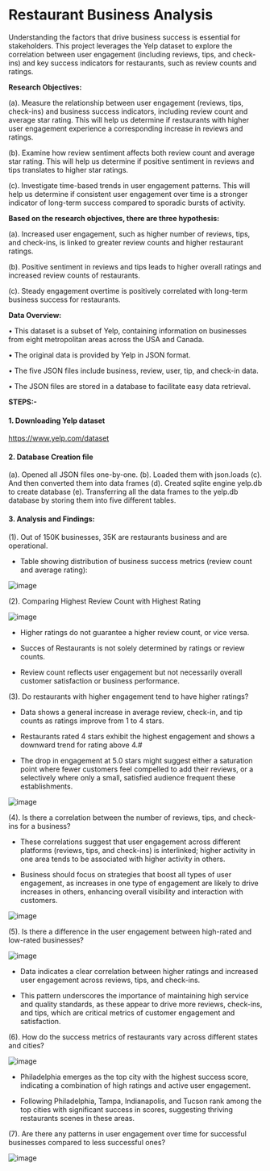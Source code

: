 # Restaurant Business Analysis

Understanding the factors that drive business success is essential for stakeholders. This project leverages the Yelp dataset to explore the correlation between user engagement (including reviews, tips, and check-ins) and key success indicators for restaurants, such as review counts and ratings.

**Research Objectives:**

(a). Measure the relationship between user engagement (reviews, tips, check-ins) and business success indicators, including review count and average star rating. This will help us determine if restaurants with higher user engagement experience a corresponding increase in reviews and ratings.

(b). Examine how review sentiment affects both review count and average star rating. This will help us determine if positive sentiment in reviews and tips translates to higher star ratings. 

(c). Investigate time-based trends in user engagement patterns. This will help us determine if consistent user engagement over time is a stronger indicator of long-term success compared to sporadic bursts of activity. 

**Based on the research objectives, there are three hypothesis:**

(a). Increased user engagement, such as higher number of reviews, tips, and check-ins, is linked to greater review counts and higher restaurant ratings. 

(b). Positive sentiment in reviews and tips leads to higher overall ratings and increased review counts of restaurants.

(c). Steady engagement overtime is positively correlated with long-term business success for restaurants.

**Data Overview:**

•	This dataset is a subset of Yelp, containing information on businesses from eight metropolitan areas across the USA and Canada. 

•	The original data is provided by Yelp in JSON format. 

•	The five JSON files include business, review, user, tip, and check-in data. 

•	The JSON files are stored in a database to facilitate easy data retrieval.


**STEPS:-**

#### 1.	Downloading Yelp dataset
https://www.yelp.com/dataset 

#### 2.	Database Creation file
(a). Opened all JSON files one-by-one.
(b). Loaded them with json.loads
(c). And then converted them into data frames 
(d). Created sqlite engine yelp.db to create database
(e). Transferring all the data frames to the yelp.db database by storing them into five different tables.

#### 3.	Analysis and Findings:

(1). Out of 150K businesses, 35K are restaurants business and are operational.
-	Table showing distribution of business success metrics (review count and average rating):

![image](https://github.com/user-attachments/assets/a6ff4c5c-ff71-4918-836a-99703ebe234c)

(2). Comparing Highest Review Count with Highest Rating

![image](https://github.com/user-attachments/assets/971af31e-09fa-43ff-89a5-32de8b96d879)

-	Higher ratings do not guarantee a higher review count, or vice versa.
  
-	Succes of Restaurants is not solely determined by ratings or review counts.
  
-	Review count reflects user engagement but not necessarily overall customer satisfaction or business performance.

(3). Do restaurants with higher engagement tend to have higher ratings?
- Data shows a general increase in average review, check-in, and tip counts as ratings improve from 1 to 4 stars.
  
- Restaurants rated 4 stars exhibit the highest engagement and shows a downward trend for rating above 4.#
  
- The drop in engagement at 5.0 stars might suggest either a saturation point where fewer customers feel compelled to add their reviews, or a selectively where only a small, satisfied audience frequent these establishments.

![image](https://github.com/user-attachments/assets/69a0f1c1-0386-4385-8fd9-f5d214b8f5d7)

(4). Is there a correlation between the number of reviews, tips, and check-ins for a business?

- These correlations suggest that user engagement across different platforms (reviews, tips, and check-ins) is interlinked; higher activity in one area tends to be associated with higher activity in others.

- Business should focus on strategies that boost all types of user engagement, as increases in one type of engagement are likely to drive increases in others, enhancing overall visibility and interaction with customers.

![image](https://github.com/user-attachments/assets/b3376acd-d1ef-4e4c-90f4-1256a218a7b7)

(5). Is there a difference in the user engagement between high-rated and low-rated businesses?

![image](https://github.com/user-attachments/assets/077e632a-5cb2-420f-8d92-645e58687286)

-	Data indicates a clear correlation between higher ratings and increased user engagement across reviews, tips, and check-ins.

-	This pattern underscores the importance of maintaining high service and quality standards, as these appear to drive more reviews, check-ins, and tips, which are critical metrics of customer engagement and satisfaction.

(6). How do the success metrics of restaurants vary across different states and cities?

![image](https://github.com/user-attachments/assets/4d801e1e-f465-45a4-a474-d9c1efe027c4)

-	Philadelphia emerges as the top city with the highest success score, indicating a combination of high ratings and active user engagement.

-	Following Philadelphia, Tampa, Indianapolis, and Tucson rank among the top cities with significant success in scores, suggesting thriving restaurants scenes in these areas.

(7). Are there any patterns in user engagement over time for successful businesses compared to less successful ones?

![image](https://github.com/user-attachments/assets/566141e2-6a50-4703-ac24-4ef1834caa90)














